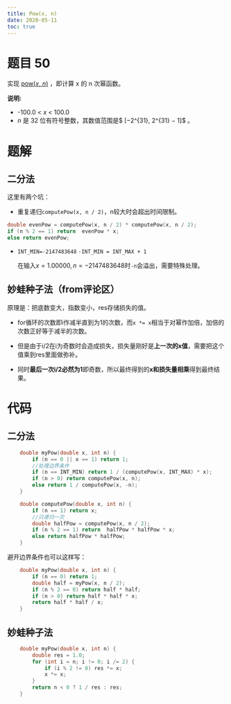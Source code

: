 ```yaml
---
title: Pow(x, n)
date: 2020-05-11 
toc: true
---
```

<!--more-->

# 题目 50

实现 [pow(*x*, *n*)](https://www.cplusplus.com/reference/valarray/pow/) ，即计算 x 的 n 次幂函数。

**说明:**

- -100.0 < *x* < 100.0
- *n* 是 32 位有符号整数，其数值范围是$ [−2^{31}, 2^{31} − 1]$ 。

# 题解

## 二分法

这里有两个坑：

- 重复递归`computePow(x, n / 2)`，n较大时会超出时间限制。

```c++
double evenPow = computePow(x, n / 2) * computePow(x, n / 2);
if (n % 2 == 1) return  evenPow * x;
else return evenPow;
```

- `INT_MIN=-2147483648`  `-INT_MIN = INT_MAX + 1`

  在输入$x=1.00000, n=-2147483648$时`-n`会溢出，需要特殊处理。

## 妙蛙种子法（from评论区）

原理是：把底数变大，指数变小，res存储损失的值。

- for循环的次数即i作减半直到为1的次数，而`x *= x`相当于对幂作加倍，加倍的次数正好等于减半的次数。

- 但是由于i/2在i为奇数时会造成损失，损失量刚好是**上一次的x值**，需要把这个值乘到res里面做弥补。

- 同时**最后一次i/2必然为1**即奇数，所以最终得到的**x和损失量相乘**得到最终结果。

# 代码

## 二分法

```c++
    double myPow(double x, int n) {
        if (n == 0 || x == 1) return 1;
        //处理边界条件
        if (n == INT_MIN) return 1 / (computePow(x, INT_MAX) * x);
        if (n > 0) return computePow(x, n);
        else return 1 / computePow(x, -n);
    }

    double computePow(double x, int n) {
        if (n == 1) return x;
        //只递归一次
        double halfPow = computePow(x, n / 2);
        if (n % 2 == 1) return  halfPow * halfPow * x;
        else return halfPow * halfPow;
    }
```

避开边界条件也可以这样写：

```c++
    double myPow(double x, int n) {
        if (n == 0) return 1;
        double half = myPow(x, n / 2);
        if (n % 2 == 0) return half * half;
        if (n > 0) return half * half * x;
        return half * half / x;
    }
```

## 妙蛙种子法

```c++
    double myPow(double x, int n) {
        double res = 1.0;
        for (int i = n; i != 0; i /= 2) {
            if (i % 2 != 0) res *= x;
            x *= x;
        }
        return n < 0 ? 1 / res : res;
    }
```

